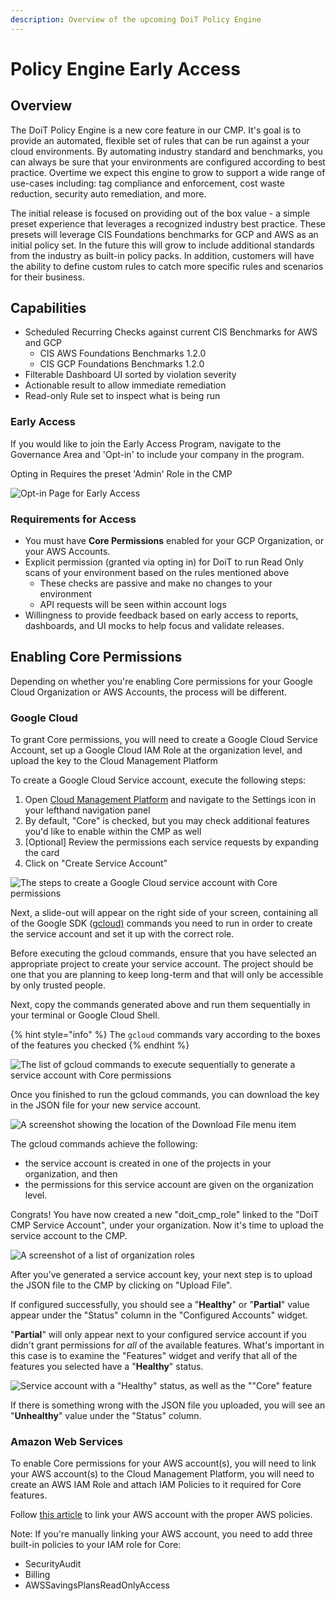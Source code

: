 ```yaml
---
description: Overview of the upcoming DoiT Policy Engine
---
```


# Policy Engine Early Access

## Overview

The DoiT Policy Engine is a new core feature in our CMP. It's goal is to provide an automated, flexible set of rules that can be run against a your cloud environments. By automating industry standard and benchmarks, you can always be sure that your environments are configured according to best practice. Overtime we expect this engine to grow to support a wide range of use-cases including: tag compliance and enforcement, cost waste reduction, security auto remediation, and more.

The initial release is focused on providing out of the box value - a simple preset experience that leverages a recognized industry best practice. These presets will leverage CIS Foundations benchmarks for GCP and AWS as an initial policy set. In the future this will grow to include additional standards from the industry as built-in policy packs. In addition, customers will have the ability to define custom rules to catch more specific rules and scenarios for their business.

## Capabilities

* Scheduled Recurring Checks against current CIS Benchmarks for AWS and GCP
  * CIS AWS Foundations Benchmarks 1.2.0
  * CIS GCP Foundations Benchmarks 1.2.0
* Filterable Dashboard UI sorted by violation severity
* Actionable result to allow immediate remediation
* Read-only Rule set to inspect what is being run

### Early Access

If you would like to join the Early Access Program, navigate to the Governance Area and 'Opt-in' to include your company in the program.

Opting in Requires the preset 'Admin' Role in the CMP

![Opt-in Page for Early Access](../.gitbook/assets/opt-in-early-access.png)

### Requirements for Access

* You must have **Core Permissions** enabled for your GCP Organization, or your AWS Accounts.
* Explicit permission (granted via opting in) for DoiT to run Read Only scans of your environment based on the rules mentioned above
  * These checks are passive and make no changes to your environment
  * API requests will be seen within account logs
* Willingness to provide feedback based on early access to reports, dashboards, and UI mocks to help focus and validate releases.

## Enabling Core Permissions

Depending on whether you're enabling Core permissions for your Google Cloud Organization or AWS Accounts, the process will be different.

### Google Cloud

To grant Core permissions, you will need to create a Google Cloud Service Account, set up a Google Cloud IAM Role at the organization level, and upload the key to the Cloud Management Platform

To create a Google Cloud Service account, execute the following steps:

1. Open [Cloud Management Platform](https://app.doit-intl.com) and navigate to the Settings icon in your lefthand navigation panel
2. By default, "Core" is checked, but you may check additional features you'd like to enable within the CMP as well
3. \[Optional] Review the permissions each service requests by expanding the card
4. Click on "Create Service Account"

![The steps to create a Google Cloud service account with Core permissions](<../.gitbook/assets/CleanShot 2021-10-18 at 14.50.03.jpg>)

Next, a slide-out will appear on the right side of your screen, containing all of the Google SDK ([gcloud)](https://cloud.google.com/sdk) commands you need to run in order to create the service account and set it up with the correct role.

Before executing the gcloud commands, ensure that you have selected an appropriate project to create your service account. The project should be one that you are planning to keep long-term and that will only be accessible by only trusted people.

Next, copy the commands generated above and run them sequentially in your terminal or Google Cloud Shell.

{% hint style="info" %}
The `gcloud` commands vary according to the boxes of the features you checked
{% endhint %}

![The list of gcloud commands to execute sequentially to generate a service account with Core permissions](<../.gitbook/assets/CleanShot 2021-10-18 at 14.57.39.jpg>)

Once you finished to run the gcloud commands, you can download the key in the JSON file for your new service account.

![A screenshot showing the location of the Download File menu item](../.gitbook/assets/gcloud-commands.png)

The gcloud commands achieve the following:&#x20;

* the service account is created in one of the projects in your organization, and then
* the permissions for this service account are given on the organization level.

Congrats! You have now created a new "doit\_cmp\_role" linked to the "DoiT CMP Service Account", under your organization. Now it's time to upload the service account to the CMP.

![A screenshot of a list of organization roles](../.gitbook/assets/list-of-organization-roles.png)

After you've generated a service account key, your next step is to upload the JSON file to the CMP by clicking on "Upload File".

If configured successfully, you should see a "**Healthy**" or "**Partial**" value appear under the "Status" column in the "Configured Accounts" widget.

"**Partial**" will only appear next to your configured service account if you didn't grant permissions for _all_ of the available features. What's important in this case is to examine the "Features" widget and verify that all of the features you selected have a "**Healthy**" status.

![Service account with a "Healthy" status, as well as the ""Core" feature](<../.gitbook/assets/CleanShot 2021-10-18 at 15.05.03.jpg>)

If there is something wrong with the JSON file you uploaded, you will see an "**Unhealthy**" value under the "Status" column.

### Amazon Web Services

To enable Core permissions for your AWS account(s), you will need to link your AWS account(s) to the Cloud Management Platform, you will need to create an AWS IAM Role and attach IAM Policies to it required for Core features.&#x20;

Follow [this article](https://help.doit-intl.com/amazon-web-services/link-account) to link your AWS account with the proper AWS policies.&#x20;

Note: If you're manually linking your AWS account, you need to add three built-in policies to your IAM role for Core:

* SecurityAudit
* Billing
* AWSSavingsPlansReadOnlyAccess
